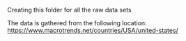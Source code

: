 Creating this folder for all the raw data sets

The data is gathered from the following location:
https://www.macrotrends.net/countries/USA/united-states/
